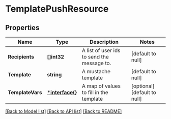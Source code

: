 # TemplatePushResource

## Properties
Name | Type | Description | Notes
------------ | ------------- | ------------- | -------------
**Recipients** | **[]int32** | A list of user ids to send the message to. | [default to null]
**Template** | **string** | A mustache template | [default to null]
**TemplateVars** | [***interface{}**](interface{}.md) | A map of values to fill in the template | [optional] [default to null]

[[Back to Model list]](../README.md#documentation-for-models) [[Back to API list]](../README.md#documentation-for-api-endpoints) [[Back to README]](../README.md)


